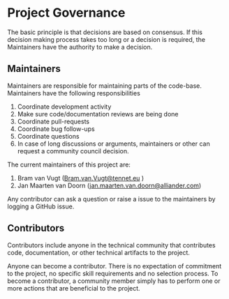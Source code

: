 <!--
SPDX-FileCopyrightText: 2017-2021 Contributors to the prognoses_monitoring_reports_code project

SPDX-License-Identifier: Apache-2.0
-->

# Project Governance

The basic principle is that decisions are based on consensus. If this decision making process takes too long or a decision is required, the Maintainers have the authority to make a decision.

## Maintainers

Maintainers are responsible for maintaining parts of the code-base. Maintainers have the following responsibilities

1. Coordinate development activity
1. Make sure code/documentation reviews are being done
1. Coordinate pull-requests
1. Coordinate bug follow-ups
1. Coordinate questions
1. In case of long discussions or arguments, maintainers or other can request a community council decision.

The current maintainers of this project are:
1. Bram van Vugt (Bram.van.Vugt@tennet.eu )
2. Jan Maarten van Doorn (jan.maarten.van.doorn@alliander.com)

Any contributor can ask a question or raise a issue to the maintainers by logging a GitHub issue.

## Contributors

Contributors include anyone in the technical community that contributes code, documentation, or other technical artifacts to the project.

Anyone can become a contributor. There is no expectation of commitment to the project, no specific skill requirements and no selection process. To become a contributor, a community member simply has to perform one or more actions that are beneficial to the project.


